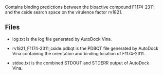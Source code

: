 Contains binding predictions between the bioactive compound F1174-2311 and the cside search space on the virulence factor rv1821.

## Files

- log.txt is the log file generated by AutoDock Vina.

- rv1821_F1174-2311_cside.pdbqt is the PDBQT file generated by AutoDock Vina containing the orientation and binding location of F1174-2311.

- stdoe.txt is the combined STDOUT and STDERR output of AutoDock Vina.

